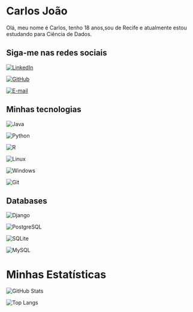 # Carlos João
Olá, meu nome é Carlos, tenho 18 anos,sou de Recife e atualmente estou estudando para Ciência de Dados.

## Siga-me nas redes sociais

[![LinkedIn](https://img.shields.io/badge/LinkedIn-0077B5?style=for-the-badge&logo=linkedin&logoColor=white)](https://www.linkedin.com/in/teoremadecarlos/)

[![GitHub](https://img.shields.io/badge/GitHub-100000?style=for-the-badge&logo=github&logoColor=white)](https://github.com/teoremadecarlos)

[![E-mail](https://img.shields.io/badge/-Email-000?style=for-the-badge&logo=microsoft-outlook&logoColor=007BFF)](mailto:carlosjsantos109@gmail.com)

## Minhas tecnologias

![Java](https://img.shields.io/badge/java-%23ED8B00.svg?style=for-the-badge&logo=openjdk&logoColor=white)

![Python](https://img.shields.io/badge/python-3670A0?style=for-the-badge&logo=python&logoColor=ffdd54)

![R](https://img.shields.io/badge/R-276DC3?style=for-the-badge&logo=r&logoColor=white)

![Linux](https://img.shields.io/badge/Linux-000?style=for-the-badge&logo=linux&logoColor=FCC624)

![Windows](https://img.shields.io/badge/Windows-000?style=for-the-badge&logo=windows&logoColor=2CA5E0)

![Git](https://img.shields.io/badge/GIT-E44C30?style=for-the-badge&logo=git&logoColor=white)


## Databases

![Django](https://img.shields.io/badge/django-%23092E20.svg?style=for-the-badge&logo=django&logoColor=white)

![PostgreSQL](https://img.shields.io/badge/PostgreSQL-000?style=for-the-badge&logo=postgresql)

![SQLite](https://img.shields.io/badge/SQLite-000?style=for-the-badge&logo=sqlite&logoColor=07405E)

![MySQL](https://img.shields.io/badge/MySQL-00000F?style=for-the-badge&logo=mysql&logoColor=white)

# Minhas Estatísticas

![GitHub Stats](https://github-readme-stats.vercel.app/api?username=teoremadecarlos&theme=transparent&bg_color=000&border_color=30A3DC&show_icons=true&icon_color=30A3DC&title_color=E94D5F&text_color=FFF)

![Top Langs](https://github-readme-stats-git-masterrstaa-rickstaa.vercel.app/api/top-langs/?username=teoremadecarlos&bg_color=000&border_color=30A3DC&title_color=E94D5F&text_color=FFF)

